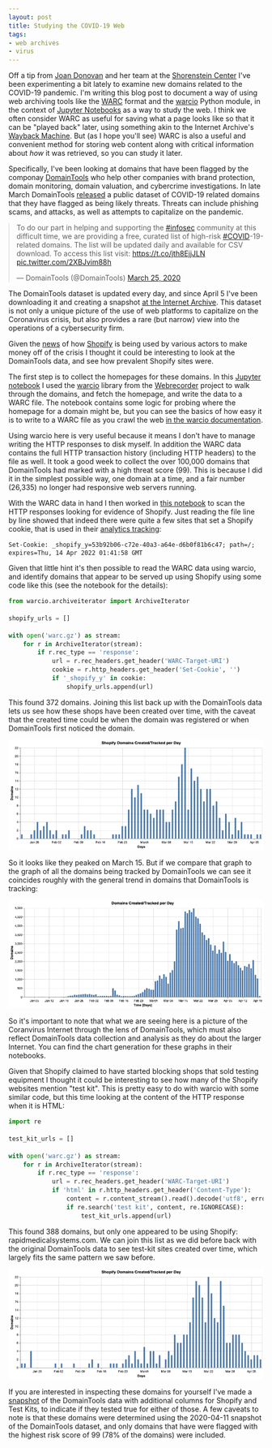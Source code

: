 ```yaml
---
layout: post
title: Studying the COVID-19 Web
tags:
- web archives
- virus
---
```


Off a tip from [Joan Donovan] and her team at the [Shorenstein Center] I've been
experimenting a bit lately to examine new domains related to the COVID-19
pandemic. I'm writing this blog post to document a way of using web archiving
tools like the [WARC] format and the [warcio] Python module, in the context of
[Jupyter Notebooks] as a way to study the web. I think we often consider WARC
as useful for saving what a page looks like so that it can be "played back"
later, using something akin to the Internet Archive's [Wayback
Machine](https://web.archive.org). But (as I hope you'll see) WARC is also a
useful and convenient method for storing web content along with critical
information about *how* it was retrieved, so you can study it later.

Specifically, I've been looking at domains that have been flagged by the
componay [DomainTools] who help other companies with brand protection, domain
monitoring, domain valuation, and cybercrime investigations. In late March
DomainTools [released] a public dataset of COVID-19 related domains that they
have flagged as being likely threats. Threats can include phishing scams, and
attacks, as well as attempts to capitalize on the pandemic.

<blockquote class="twitter-tweet"><p lang="en" dir="ltr">To do our part in helping and supporting the <a href="https://twitter.com/hashtag/infosec?src=hash&amp;ref_src=twsrc%5Etfw">#infosec</a> community at this difficult time, we are providing a free, curated list of high-risk <a href="https://twitter.com/hashtag/COVID?src=hash&amp;ref_src=twsrc%5Etfw">#COVID</a>-19-related domains. The list will be updated daily and available for CSV download. To access this list visit: <a href="https://t.co/jth8EjjJLN">https://t.co/jth8EjjJLN</a> <a href="https://t.co/2XBJvim88h">pic.twitter.com/2XBJvim88h</a></p>&mdash; DomainTools (@DomainTools) <a href="https://twitter.com/DomainTools/status/1242874007768236040?ref_src=twsrc%5Etfw">March 25, 2020</a></blockquote>
</div>

<script async src="https://platform.twitter.com/widgets.js" charset="utf-8"></script>

<style>
.twitter-tweet {
  margin-left: auto;
  margin-right: auto;
}
</style>

The DomainTools dataset is updated every day, and since April 5 I've been
downloading it and creating a snapshot [at the Internet Archive]. This dataset
is not only a unique picture of the use of web platforms to capitalize on the
Coronavirus crisis, but also provides a rare (but narrow) view into the
operations of a cybersecurity firm.

Given the [news] of how [Shopify] is being used by various actors to make money
off of the crisis I thought it could be interesting to look at the DomainTools
data, and see how prevalent Shopify sites were.

The first step is to collect the homepages for these domains. In this [Jupyter
notebook](https://github.com/edsu/covid19-domains/blob/master/Archive.ipynb) I
used the [warcio](https://github.com/webrecorder/warcio) library from the
[Webrecorder](https://webrecorder.io) project to walk through the domains, and
fetch the homepage, and write the data to a WARC file. The notebook contains
some logic for probing where the homepage for a domain might be, but you can see
the basics of how easy it is to write to a WARC file as you crawl the web
[in the warcio documentation](https://github.com/webrecorder/warcio#quick-start-to-writing-a-warc).

Using warcio here is very useful because it means I don't have to manage writing
the HTTP responses to disk myself. In addition the WARC data contains the full
HTTP transaction history (including HTTP headers) to the file as well. It took a
good week to collect the over 100,000 domains that DomainTools had marked with a
high threat score (99). This is because I did it in the simplest possible way,
one domain at a time, and a fair number (26,335) no longer had responsive web
servers running. 

With the WARC data in hand I then worked in [this
notebook](https://github.com/edsu/covid19-domains/blob/master/Shopify.ipynb) to
scan the HTTP responses looking for evidence of Shopify. Just reading the file
line by line showed that indeed there were quite a few sites that set a Shopify
cookie, that is used in their [analytics
tracking](https://www.shopify.com/legal/cookies):

```text
Set-Cookie: _shopify_y=53b92b06-c72e-40a3-a64e-d6b0f81b6c47; path=/; expires=Thu, 14 Apr 2022 01:41:58 GMT
```

Given that little hint it's then possible to read the WARC data using warcio,
and identify domains that appear to be served up using Shopify using some code
like this (see the notebook for the details):

```python
from warcio.archiveiterator import ArchiveIterator

shopify_urls = []

with open('warc.gz') as stream:
    for r in ArchiveIterator(stream):
        if r.rec_type == 'response':
            url = r.rec_headers.get_header('WARC-Target-URI')
            cookie = r.http_headers.get_header('Set-Cookie', '')
            if '_shopify_y' in cookie:
                shopify_urls.append(url)
```

This found 372 domains. Joining this list back up with the DomainTools data lets
us see how these shops have been created over time, with the caveat that the
created time could be when the domain was registered or when DomainTools first
noticed the domain.

<img class="img-responsive" src="/images/covid19-shopify.png">

So it looks like they peaked on March 15. But if we compare that graph to the
graph of all the domains being tracked by DomainTools we can see it coincides
roughly with the general trend in domains that DomainTools is tracking:

<img class="img-responsive" src="/images/covid19-domains.png">

So it's important to note that what we are seeing here is a picture of the
Coranvirus Internet through the lens of DomainTools, which must also reflect
DomainTools data collection and analysis as they do about the larger Internet.
You can find the chart generation for these graphs in their notebooks.

Given that Shopify claimed to have started blocking shops that sold testing
equipment I thought it could be interesting to see how many of the Shopify
websites mention "test kit". This is pretty easy to do with warcio with some
similar code, but this time looking at the content of the HTTP response when it
is HTML:

```python
import re

test_kit_urls = []

with open('warc.gz') as stream:
    for r in ArchiveIterator(stream):
        if r.rec_type == 'response':
            url = r.rec_headers.get_header('WARC-Target-URI')
            if 'html' in r.http_headers.get_header('Content-Type'):
                content = r.content_stream().read().decode('utf8', errors='ignore')
                if re.search('test kit', content, re.IGNORECASE):
                    test_kit_urls.append(url)
```

This found 388 domains, but only one appeared to be using Shopify:
rapidmedicalsystems.com. We can join this list as we did before back with the
original DomainTools data to see test-kit sites created over time, which largely
fits the same pattern we saw before.

<img class="img-responsive" src="/images/covid19-testkits.png">

If you are interested in inspecting these domains for yourself I've made a
[snapshot](/data/covid19-domains.csv.gz) of the DomainTools data with additional
columns for Shopify and Test Kits, to indicate if they tested true for either of
those.  A few caveats to note is that these domains were determined using the
2020-04-11 snapshot of the DomainTools dataset, and only domains that have were
flagged with the highest risk score of 99 (78% of the domains) were included.

[released]: https://www.domaintools.com/resources/blog/free-covid-19-threat-list-domain-risk-assessments-for-coronavirus-threats

[at the Internet Archive]: https://archive.org/details/domaintools-covid19

[news]: https://www.nytimes.com/2020/03/24/business/coronavirus-ecommerce-sites.html

[Joan Donovan]: https://twitter.com/bostonjoan

[Shorenstein Center]: https://shorensteincenter.org/

[DomainTools]: https://domaintools.com

[warcio]: https://github.com/webrecorder/warcio

[Jupyter Notebooks]: https://jupyter.org/

[WARC]: https://en.wikipedia.org/wiki/Web_ARChive

[Shopify]: https://shopify.com
